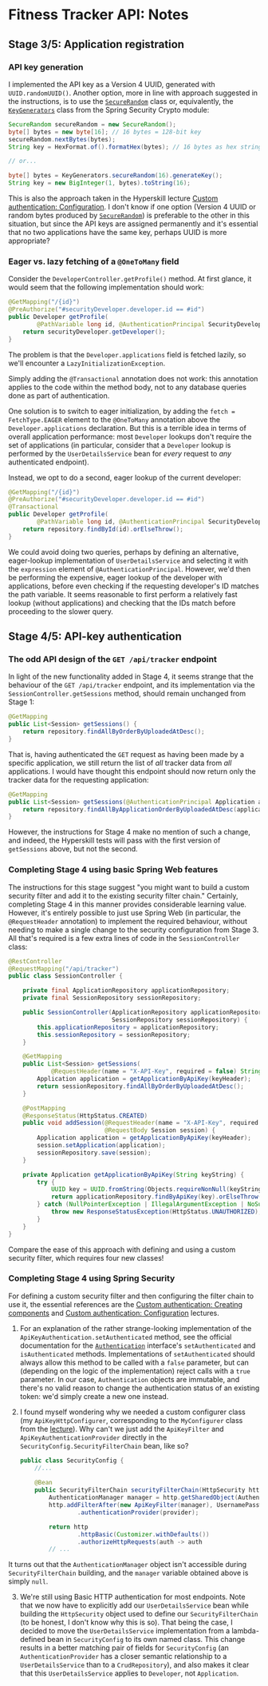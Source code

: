 # Fitness Tracker API: Notes

## Stage 3/5: Application registration

### API key generation

I implemented the API key as a Version 4 UUID, generated with `UUID.randomUUID()`. Another option, more in line with approach suggested in the instructions, is to use the [`SecureRandom`](https://docs.oracle.com/en/java/javase/21/docs/api/java.base/java/security/SecureRandom.html) class or, equivalently, the [`KeyGenerators`](https://docs.spring.io/spring-security/site/docs/current/api/org/springframework/security/crypto/keygen/KeyGenerators.html) class from the Spring Security Crypto module:
```java
SecureRandom secureRandom = new SecureRandom();
byte[] bytes = new byte[16]; // 16 bytes = 128-bit key
secureRandom.nextBytes(bytes);
String key = HexFormat.of().formatHex(bytes); // 16 bytes as hex string

// or...

byte[] bytes = KeyGenerators.secureRandom(16).generateKey();
String key = new BigInteger(1, bytes).toString(16);
```

This is also the approach taken in the Hyperskill lecture [Custom authentication: Configuration](https://hyperskill.org/learn/step/38745#token-generation). I don't know if one option (Version 4 UUID or random bytes produced by [`SecureRandom`](https://docs.oracle.com/en/java/javase/21/docs/api/java.base/java/security/SecureRandom.html)) is preferable to the other in this situation, but since the API keys are assigned permanently and it's essential that no two applications have the same key, perhaps UUID is more appropriate?

### Eager vs. lazy fetching of a `@OneToMany` field

Consider the `DeveloperController.getProfile()` method. At first glance, it would seem that the following implementation should work:
```java
@GetMapping("/{id}")
@PreAuthorize("#securityDeveloper.developer.id == #id")
public Developer getProfile(
        @PathVariable long id, @AuthenticationPrincipal SecurityDeveloper securityDeveloper) {
    return securityDeveloper.getDeveloper();
}
```

The problem is that the `Developer.applications` field is fetched lazily, so we'll encounter a `LazyInitializationException`.

Simply adding the `@Transactional` annotation does not work: this annotation applies to the code within the method body, not to any database queries done as part of authentication.

One solution is to switch to eager initialization, by adding the `fetch = FetchType.EAGER` element to the `@OneToMany` annotation above the `Developer.applications` declaration. But this is a terrible idea in terms of overall application performance: most `Developer` lookups don't require the set of applications (in particular, consider that a `Developer` lookup is performed by the `UserDetailsService` bean for *every* request to *any* authenticated endpoint).

Instead, we opt to do a second, eager lookup of the current developer:
```java
@GetMapping("/{id}")
@PreAuthorize("#securityDeveloper.developer.id == #id")
@Transactional
public Developer getProfile(
        @PathVariable long id, @AuthenticationPrincipal SecurityDeveloper securityDeveloper) {
    return repository.findById(id).orElseThrow();
}
```

We could avoid doing two queries, perhaps by defining an alternative, eager-lookup implementation of `UserDetailsService` and selecting it with the `expression` element of `@AuthenticationPrincipal`. However, we'd then be performing the expensive, eager lookup of the developer with applications, before even checking if the requesting developer's ID matches the path variable. It seems reasonable to first perform a relatively fast lookup (without applications) and checking that the IDs match before proceeding to the slower query.


## Stage 4/5: API-key authentication

### The odd API design of the `GET /api/tracker` endpoint

In light of the new functionality added in Stage 4, it seems strange that the behaviour of the `GET /api/tracker` endpoint, and its implementation via the `SessionController.getSessions` method, should remain unchanged from Stage 1:
```java
@GetMapping
public List<Session> getSessions() {
    return repository.findAllByOrderByUploadedAtDesc();
}
```
That is, having authenticated the `GET` request as having been made by a specific application, we still return the list of *all* tracker data from *all* applications. I would have thought this endpoint should now return only the tracker data for the requesting application:
```java
@GetMapping
public List<Session> getSessions(@AuthenticationPrincipal Application application) {
    return repository.findAllByApplicationOrderByUploadedAtDesc(application);
}
```
However, the instructions for Stage 4 make no mention of such a change, and indeed, the Hyperskill tests will pass with the first version of `getSessions` above, but not the second.

### Completing Stage 4 using basic Spring Web features

The instructions for this stage suggest "you might want to build a custom security filter and add it to the existing security filter chain." Certainly, completing Stage 4 in this manner provides considerable learning value. However, it's entirely possible to just use Spring Web (in particular, the `@RequestHeader` annotation) to implement the required behaviour, without needing to make a single change to the security configuration from Stage 3. All that's required is a few extra lines of code in the `SessionController` class:
```java
@RestController
@RequestMapping("/api/tracker")
public class SessionController {

    private final ApplicationRepository applicationRepository;
    private final SessionRepository sessionRepository;

    public SessionController(ApplicationRepository applicationRepository,
                             SessionRepository sessionRepository) {
        this.applicationRepository = applicationRepository;
        this.sessionRepository = sessionRepository;
    }

    @GetMapping
    public List<Session> getSessions(
            @RequestHeader(name = "X-API-Key", required = false) String keyHeader) {
        Application application = getApplicationByApiKey(keyHeader);
        return sessionRepository.findAllByOrderByUploadedAtDesc();
    }

    @PostMapping
    @ResponseStatus(HttpStatus.CREATED)
    public void addSession(@RequestHeader(name = "X-API-Key", required = false) String keyHeader,
                           @RequestBody Session session) {
        Application application = getApplicationByApiKey(keyHeader);
        session.setApplication(application);
        sessionRepository.save(session);
    }

    private Application getApplicationByApiKey(String keyString) {
        try {
            UUID key = UUID.fromString(Objects.requireNonNull(keyString));
            return applicationRepository.findByApiKey(key).orElseThrow();
        } catch (NullPointerException | IllegalArgumentException | NoSuchElementException e) {
            throw new ResponseStatusException(HttpStatus.UNAUTHORIZED);
        }
    }
}
```
Compare the ease of this approach with defining and using a custom security filter, which requires four new classes!

### Completing Stage 4 using Spring Security

For defining a custom security filter and then configuring the filter chain to use it, the essential references are the [Custom authentication: Creating components](https://hyperskill.org/learn/step/38734) and [Custom authentication: Configuration](https://hyperskill.org/learn/step/38745) lectures.

1. For an explanation of the rather strange-looking implementation of the `ApiKeyAuthentication.setAuthenticated` method, see the official documentation for the [`Authentication`](https://docs.spring.io/spring-security/site/docs/current/api/org/springframework/security/core/Authentication.html) interface's `setAuthenticated` and `isAuthenticated` methods. Implementations of `setAuthenticated` should always allow this method to be called with a `false` parameter, but can (depending on the logic of the implementation) reject calls with a `true` parameter. In our case, `Authentication` objects are immutable, and there's no valid reason to change the authentication status of an existing token: we'd simply create a new one instead.

2. I found myself wondering why we needed a custom configurer class (my `ApiKeyHttpConfigurer`, corresponding to the `MyConfigurer` class from the [lecture](https://hyperskill.org/learn/step/38745#configuring-the-filter-chain)). Why can't we just add the `ApiKeyFilter` and `ApiKeyAuthenticationProvider` directly in the `SecurityConfig.SecurityFilterChain` bean, like so?
    ```java
    public class SecurityConfig {
        //...
        
        @Bean
        public SecurityFilterChain securityFilterChain(HttpSecurity http) throws Exception {
            AuthenticationManager manager = http.getSharedObject(AuthenticationManager.class);
            http.addFilterAfter(new ApiKeyFilter(manager), UsernamePasswordAuthenticationFilter.class)
                    .authenticationProvider(provider);

            return http
                    .httpBasic(Customizer.withDefaults())
                    .authorizeHttpRequests(auth -> auth
            // ...
    ```
It turns out that the `AuthenticationManager` object isn't accessible during `SecurityFilterChain` building, and the `manager` variable obtained above is simply `null`.

3. We're still using Basic HTTP authentication for most endpoints. Note that we now have to explicitly add our `UserDetailsService` bean while building the `HttpSecurity` object used to define our `SecurityFilterChain` (to be honest, I don't know why this is so). That being the case, I decided to move the `UserDetailsService` implementation from a lambda-defined bean in `SecurityConfig` to its own named class. This change results in a better matching pair of fields for `SecurityConfig` (an `AuthenticationProvider` has a closer semantic relationship to a `UserDetailsService` than to a `CrudRepository`), and also makes it clear that this `UserDetailsService` applies to `Developer`, not `Application`.

